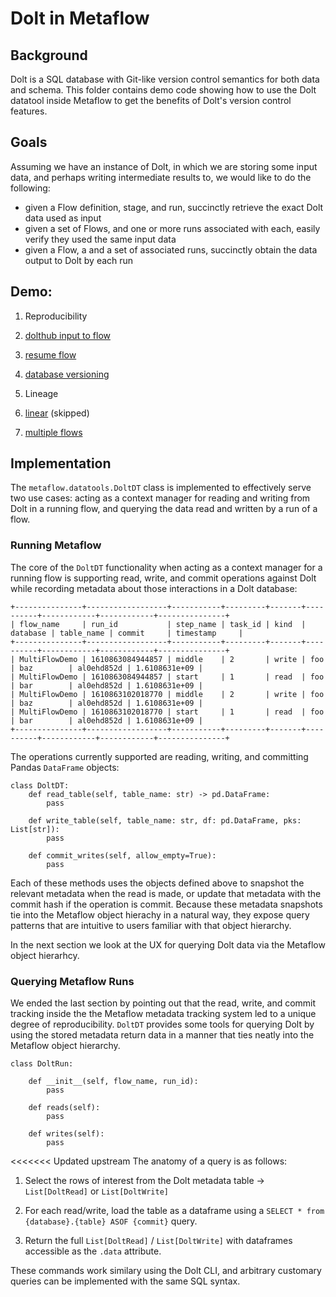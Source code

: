 # Dolt in Metaflow

## Background
Dolt is a SQL database with Git-like version control semantics for both data and schema. This folder contains demo code showing how to use the Dolt datatool inside Metaflow to get the benefits of Dolt's version control features.

## Goals
Assuming we have an instance of Dolt, in which we are storing some input data, and perhaps writing intermediate results to, we would like to do the following:
- given a Flow definition, stage, and run, succinctly retrieve the exact Dolt data used as input
- given a set of Flows, and one or more runs associated with each, easily verify they used the same input data
- given a Flow, a and a set of associated runs, succinctly obtain the data output to Dolt by each run

## Demo:

1. Reproducibility
  1. [dolthub input to flow](./1-reproducibility-1-dolthub)
  2. [resume flow](./1-reproducibility-2-resume)
  3. [database versioning](./1-reproducibility-3-versioning)

2. Lineage
  1. [linear]() (skipped)
  2. [multiple flows](./2-lineage-2-multiple-flows)

## Implementation
The `metaflow.datatools.DoltDT` class is implemented to effectively serve two
use cases: acting as a context manager for reading and writing from Dolt
in a running flow, and querying the data read and written by a run of a flow.

### Running Metaflow
The core of the `DoltDT` functionality when acting as a context manager 
for a running flow is supporting read, write, and commit operations
against Dolt while recording metadata about those interactions in 
a Dolt database:

```
+---------------+------------------+-----------+---------+-------+----------+------------+------------+---------------+
| flow_name     | run_id           | step_name | task_id | kind  | database | table_name | commit     | timestamp     |
+---------------+------------------+-----------+---------+-------+----------+------------+------------+---------------+
| MultiFlowDemo | 1610863084944857 | middle    | 2       | write | foo      | baz        | al0ehd852d | 1.6108631e+09 |
| MultiFlowDemo | 1610863084944857 | start     | 1       | read  | foo      | bar        | al0ehd852d | 1.6108631e+09 |
| MultiFlowDemo | 1610863102018770 | middle    | 2       | write | foo      | baz        | al0ehd852d | 1.6108631e+09 |
| MultiFlowDemo | 1610863102018770 | start     | 1       | read  | foo      | bar        | al0ehd852d | 1.6108631e+09 |
+---------------+------------------+-----------+---------+-------+----------+------------+------------+---------------+
```

The operations currently supported are reading, writing,
and committing Pandas `DataFrame` objects:
```python3
class DoltDT:
    def read_table(self, table_name: str) -> pd.DataFrame:
        pass

    def write_table(self, table_name: str, df: pd.DataFrame, pks: List[str]):
        pass

    def commit_writes(self, allow_empty=True):
        pass
```

Each of these methods uses the objects defined above to snapshot the relevant
metadata when the read is made, or update that metadata with the commit hash
if the operation is commit. Because these metadata snapshots tie into the
Metaflow object hierachy in a natural way, they expose query patterns that
are intuitive to users familiar with that object hierarchy. 

In the next section we look at the UX for querying Dolt data via the Metaflow object hierarhcy.

### Querying Metaflow Runs
We ended the last section by pointing out that the read, write, and commit
tracking inside the the Metaflow metadata tracking system led to a unique
degree of reproducibility. `DoltDT` provides some tools for querying Dolt
by using the stored metadata return data in a manner that ties neatly into
the Metaflow object hierarchy.

```python3
class DoltRun:

    def __init__(self, flow_name, run_id):
        pass

    def reads(self):
        pass

    def writes(self):
        pass
```

<<<<<<< Updated upstream
The anatomy of a query is as follows:

1. Select the rows of interest from the Dolt metadata table ->
   `List[DoltRead]` or `List[DoltWrite]`

2. For each read/write, load the table as a dataframe using a
    `SELECT * from {database}.{table} ASOF {commit}` query.

3. Return the full `List[DoltRead]` / `List[DoltWrite]` with dataframes
   accessible as the `.data` attribute.

These commands work similary using the Dolt CLI, and arbitrary customary
queries can be implemented with the same SQL syntax.
